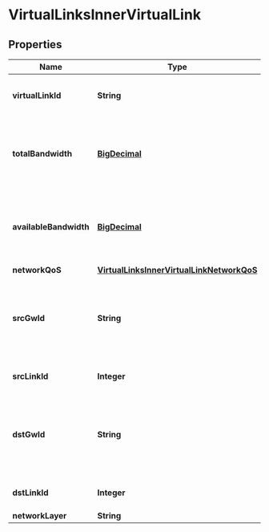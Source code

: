 
# VirtualLinksInnerVirtualLink

## Properties
Name | Type | Description | Notes
------------ | ------------- | ------------- | -------------
**virtualLinkId** | **String** | (numbered) Identifier of the virtual link | 
**totalBandwidth** | [**BigDecimal**](BigDecimal.md) | Total bandwidth capacity supported by the logical link (in Mbps). | 
**availableBandwidth** | [**BigDecimal**](BigDecimal.md) | Available bandwidth capacity supported by the logical link (in Mbps). | 
**networkQoS** | [**VirtualLinksInnerVirtualLinkNetworkQoS**](VirtualLinksInnerVirtualLinkNetworkQoS.md) |  | 
**srcGwId** | **String** | 5GT - Source NFVI-PoP Gw IPv4 Address in terms of A.B.C.D (/32). | 
**srcLinkId** | **Integer** | Local Logical Link Id. |  [optional]
**dstGwId** | **String** | 5GT - Destination NFVI-PoP Gw IPv4 Address in terms of A.B.C.D (/32). | 
**dstLinkId** | **Integer** | Remote Logical Link Id. |  [optional]
**networkLayer** | **String** |  |  [optional]



